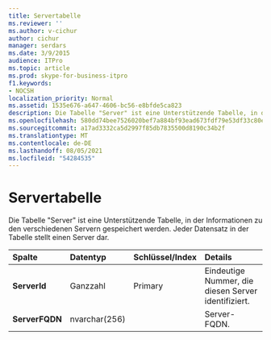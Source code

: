 ```yaml
---
title: Servertabelle
ms.reviewer: ''
ms.author: v-cichur
author: cichur
manager: serdars
ms.date: 3/9/2015
audience: ITPro
ms.topic: article
ms.prod: skype-for-business-itpro
f1.keywords:
- NOCSH
localization_priority: Normal
ms.assetid: 1535e676-a647-4606-bc56-e8bfde5ca823
description: Die Tabelle "Server" ist eine Unterstützende Tabelle, in der Informationen zu den verschiedenen Servern gespeichert werden. Jeder Datensatz in der Tabelle stellt einen Server dar.
ms.openlocfilehash: 580dd74bee7526020bef7a884bf93ead673fdf79e53df33c80eacfa33283dff1
ms.sourcegitcommit: a17ad3332ca5d2997f85db7835500d8190c34b2f
ms.translationtype: MT
ms.contentlocale: de-DE
ms.lasthandoff: 08/05/2021
ms.locfileid: "54284535"
---
```

# <a name="servers-table"></a>Servertabelle
 
Die Tabelle "Server" ist eine Unterstützende Tabelle, in der Informationen zu den verschiedenen Servern gespeichert werden. Jeder Datensatz in der Tabelle stellt einen Server dar.
  
|**Spalte**|**Datentyp**|**Schlüssel/Index**|**Details**|
|:-----|:-----|:-----|:-----|
|**ServerId** <br/> |Ganzzahl  <br/> |Primary  <br/> |Eindeutige Nummer, die diesen Server identifiziert.  <br/> |
|**ServerFQDN** <br/> |nvarchar(256)  <br/> | <br/> |Server-FQDN.  <br/> |
   

